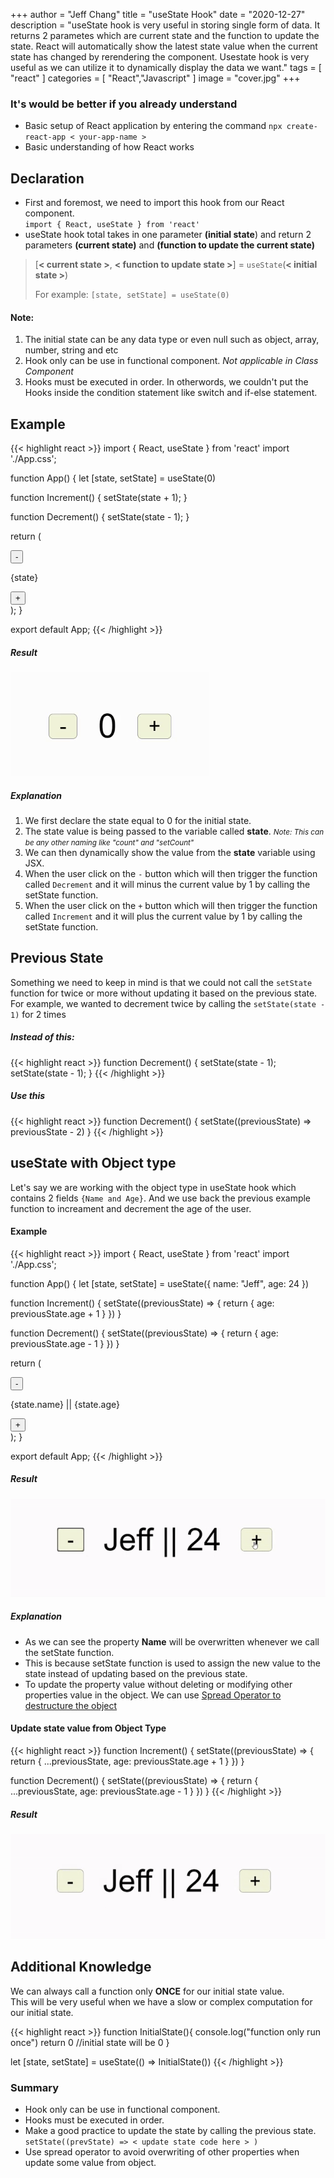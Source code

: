+++
author = "Jeff Chang"
title = "useState Hook"
date = "2020-12-27"
description = "useState hook is very useful in storing single form of data. It returns 2 parametes which are current state and the function to update the state. React will automatically show the latest state value when the current state has changed by rerendering the component. Usestate hook is very useful as we can utilize it to dynamically display the data we want."
tags = [
    "react"
]
categories = [
    "React","Javascript"
]
image = "cover.jpg"
+++

### It's would be better if you already understand  
* Basic setup of React application by entering the command `npx create-react-app < your-app-name >`
* Basic understanding of how React works

## Declaration
* First and foremost, we need to import this hook from our React component. <br/> `import { React, useState } from 'react'`
* useState hook total takes in one parameter **(initial state**) and return 2 parameters **(current state)** and **(function to update the current state)** <br/>

> [**< current state >**, **< function to update state >**] = `useState`(**< initial state >**)
> 
> For example:
> `[state, setState] = useState(0)`

#### Note: 
1. The initial state can be any data type or even null such as object, array, number, string and etc
2. Hook only can be use in functional component. *Not applicable in Class Component*
3. Hooks must be executed in order. In otherwords, we couldn't put the Hooks inside the condition statement like switch and if-else statement.

## Example
{{< highlight react >}}
import { React, useState } from 'react'
import './App.css';

function App() {
  let [state, setState] = useState(0)

  function Increment() {
    setState(state + 1);
  }

  function Decrement() {
    setState(state - 1);
  }

  return (
    <div >
      <button onClick={Decrement}>-</button>
      <p>{state}</p>
      <button onClick={Increment}>+</button>
    </div>
  );
}

export default App;
{{< /highlight >}}
##### Result
<img src="useState_1.gif" alt="Modify count value">

##### Explanation
1. We first declare the state equal to 0 for the initial state. 
2. The state value is being passed to the variable called **state**. <small><em>Note: This can be any other naming like "count" and "setCount"</em></small>
3. We can then dynamically show the value from the **state** variable using JSX.
4. When the user click on the `-` button which will then trigger the function called `Decrement` and it will minus the current value by 1 by calling the setState function. 
5. When the user click on the `+` button which will then trigger the function called `Increment` and it will plus the current value by 1 by calling the setState function. 

## Previous State
Something we need to keep in mind is that we could not call the `setState` function for twice or more without updating it based on the previous state. <br/>
For example, we wanted to decrement twice by calling the `setState(state - 1)` for 2 times <br/>
##### Instead of this:
{{< highlight react >}}
function Decrement() {
  setState(state - 1);
  setState(state - 1);
}
{{< /highlight >}}

##### Use this
{{< highlight react >}}
function Decrement() {
  setState((previousState) => previousState - 2)
}
{{< /highlight >}}

## useState with Object type
Let's say we are working with the object type in useState hook which contains 2 fields `{Name and Age}`. And we use back the previous example function to increament and decrement the age of the user.

#### Example
{{< highlight react >}}
import { React, useState } from 'react'
import './App.css';

function App() {
  let [state, setState] = useState({ name: "Jeff", age: 24 })

  function Increment() {
    setState((previousState) => {
      return { age: previousState.age + 1 }
    })
  }

  function Decrement() {
    setState((previousState) => {
      return { age: previousState.age - 1 }
    })
  }

  return (
    <div >
      <button onClick={Decrement}>-</button>
      <p>{state.name} || {state.age} </p>
      <button onClick={Increment}>+</button>
    </div>
  );
}

export default App;
{{< /highlight >}}
##### Result
<img src="useState_2.gif" alt="useState object type state">

##### Explanation
* As we can see the property **Name** will be overwritten whenever we call the setState function. 
* This is because setState function is used to assign the new value to the state instead of updating based on the previous state.
* To update the property value without deleting or modifying other properties value in the object. We can use [Spread Operator to destructure the object](/p/es6-destructuring-array-and-object/#spread-operator-in-object)

#### Update state value from Object Type
{{< highlight react >}}
function Increment() {
  setState((previousState) => {
    return { ...previousState, age: previousState.age + 1 }
  })
}

function Decrement() {
  setState((previousState) => {
    return { ...previousState, age: previousState.age - 1 }
  })
}
{{< /highlight >}}

##### Result
<img src="useState_3.gif" alt="update property value of object in useState">

## Additional Knowledge
We can always call a function only **ONCE** for our initial state value. <br/>
This will be very useful when we have a slow or complex computation for our initial state.

{{< highlight react >}}
function InitialState(){
  console.log("function only run once")
  return 0 //initial state will be 0
}

let [state, setState] = useState(() => InitialState())
{{< /highlight >}}

### Summary
* Hook only can be use in functional component.
* Hooks must be executed in order.
* Make a good practice to update the state by calling the previous state. `setState((prevState) => < update state code here > )`
* Use spread operator to avoid overwriting of other properties when update some value from object.
